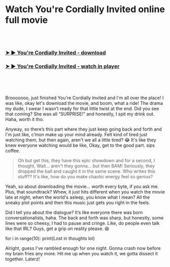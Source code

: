 <h1>Watch You're Cordially Invited online full movie</h1>


<br><br>

<h3><a href="https://Andys-calnouthoughstar1979.github.io/khsturhzwn/">➤ ► You're Cordially Invited - download</a></h3> 
<h3><a href="https://Andys-calnouthoughstar1979.github.io/khsturhzwn/">➤ ► You're Cordially Invited - watch in player</a></h3>


<br><br><br>


Brooooooo, just finished You're Cordially Invited and I'm all over the place! I was like, okay let's download the movie, and boom, what a ride! The drama my dude, I swear I wasn’t ready for that little twist at the end. Did you see that coming? She was all “SURPRISE!” and honestly, I spit my drink out. Haha, worth it tho.

Anyway, so there’s this part where they just keep going back and forth and I'm just like, c’mon make up your mind already. Felt kind of tired just watching them, but then again, aren't we all a little tired? 😂 It's like they knew everyone watching would be like, Okay, get to the good part. sips coffee.

> Oh but get this, they have this epic showdown and for a second, I thought, Wait… aren't they gonna... but then BAM! Seriously, they dropped the ball and caught it in the same scene. Who writes this stuff?? It's like, how do you make chaotic energy feel so genius?

Yeah, so about downloading the movie... worth every byte, if you ask me. Plus, that soundtrack? Whew, it just hits different when you watch the movie late at night, when the world's asleep, you know what I mean? All the sneaky plot points and then this music just gets you right in the feels.

Did I tell you about the dialogue? It’s like everyone there was born conversationalists, haha. The back and forth was sharp, but honestly, some lines were so cheesy, I had to pause and cringe. Like, do people even talk like that IRL? Guys, get a grip on reality please. 😆

for i in range(10): print(Lost in thoughts lol)

Alright, guess I've rambled enough for one night. Gonna crash now before my brain fries any more. Hit me up when you watch it, we gotta dissect it together. Laterz!
